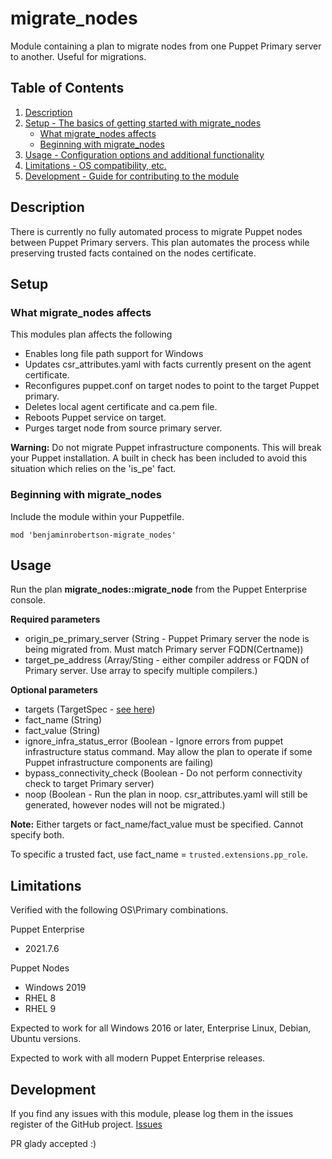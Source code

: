 # migrate_nodes

Module containing a plan to migrate nodes from one Puppet Primary server to another. Useful for migrations.

## Table of Contents

1. [Description](#description)
1. [Setup - The basics of getting started with migrate_nodes](#setup)
    * [What migrate_nodes affects](#what-migrate_nodes-affects)
    * [Beginning with migrate_nodes](#beginning-with-migrate_nodes)
1. [Usage - Configuration options and additional functionality](#usage)
1. [Limitations - OS compatibility, etc.](#limitations)
1. [Development - Guide for contributing to the module](#development)

## Description

There is currently no fully automated process to migrate Puppet nodes between Puppet Primary servers. This plan automates the process while preserving trusted facts contained on the nodes certificate.

## Setup

### What migrate_nodes affects

This modules plan affects the following

* Enables long file path support for Windows
* Updates csr_attributes.yaml with facts currently present on the agent certificate.
* Reconfigures puppet.conf on target nodes to point to the target Puppet primary.
* Deletes local agent certificate and ca.pem file.
* Reboots Puppet service on target.
* Purges target node from source primary server.

**Warning:** Do not migrate Puppet infrastructure components. This will break your Puppet installation. A built in check has been included to avoid this situation which relies on the 'is_pe' fact.

### Beginning with migrate_nodes

Include the module within your Puppetfile. 

`mod 'benjaminrobertson-migrate_nodes'`

## Usage

Run the plan **migrate_nodes::migrate_node** from the Puppet Enterprise console.

**Required parameters**
- origin_pe_primary_server (String - Puppet Primary server the node is being migrated from. Must match Primary server FQDN(Certname))
- target_pe_address (Array/Sting - either compiler address or FQDN of Primary server. Use array to specify multiple compilers.)

**Optional parameters**
- targets (TargetSpec - [see here](https://www.puppet.com/docs/bolt/latest/bolt_types_reference.html#targetspec))
- fact_name (String)
- fact_value (String)
- ignore_infra_status_error (Boolean - Ignore errors from puppet infrastructure status command. May allow the plan to operate if some Puppet infrastructure components are failing)
- bypass_connectivity_check (Boolean - Do not perform connectivity check to target Primary server)
- noop (Boolean - Run the plan in noop. csr_attributes.yaml will still be generated, however nodes will not be migrated.)

**Note:** Either targets or fact_name/fact_value must be specified. Cannot specify both.

To specific a trusted fact, use fact_name = `trusted.extensions.pp_role`.

## Limitations

Verified with the following OS\Primary combinations. 

Puppet Enterprise

* 2021.7.6

Puppet Nodes

* Windows 2019
* RHEL 8
* RHEL 9

Expected to work for all Windows 2016 or later, Enterprise Linux, Debian, Ubuntu versions.

Expected to work with all modern Puppet Enterprise releases.

## Development

If you find any issues with this module, please log them in the issues register of the GitHub project. [Issues][1]

PR glady accepted :)

[1]: https://github.com/benjamin-robertson/migrate_nodes/issues